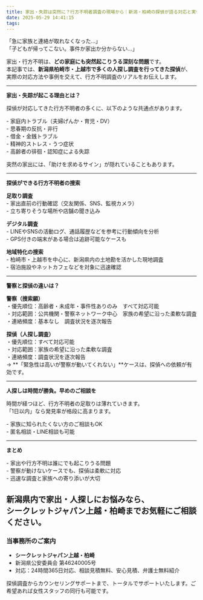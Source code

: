 ```yaml
---
title: 家出・失踪は突然に？行方不明者調査の現場から｜新潟・柏崎の探偵が語る対応と実例
date: 2025-05-29 14:41:15
tags:
---
```


「急に家族と連絡が取れなくなった…」    
「子どもが帰ってこない。事件か家出か分からない…」

家出・行方不明は、**どの家庭にも突然起こりうる深刻な問題**です。    
本記事では、**新潟県柏崎市・上越市で多くの人探し調査を行ってきた探偵**が、    
実際の対応方法や事例を交えて、行方不明調査のリアルをお伝えします。

---

**家出・失踪が起こる理由とは？**

探偵が対応してきた行方不明者の多くに、以下のような共通点があります。

\- 家庭内トラブル（夫婦げんか・育児・DV）    
\- 思春期の反抗・非行    
\- 借金・金銭トラブル    
\- 精神的ストレス・うつ症状    
\- 高齢者の徘徊・認知症による失踪

突然の家出には、「助けを求めるサイン」が隠れていることもあります。

---

**探偵ができる行方不明者の捜索**

**足取り調査**  
\- 家出直前の行動確認（交友関係、SNS、監視カメラ）    
\- 立ち寄りそうな場所や店舗の聞き込み

**デジタル調査**  
\- LINEやSNSの活動ログ、通話履歴などを参考に行動傾向を分析    
\- GPS付きの端末がある場合は追跡可能なケースも

**地域特化の捜索**  
\- 柏崎市・上越市を中心に、新潟県内の土地勘を活かした現地調査    
\- 宿泊施設やネットカフェなどを対象に迅速確認

---

**警察と探偵の違いは？**

**警察（捜索願）**  
・優先順位：高齢者・未成年・事件性ありのみ　すべて対応可能  
・対応範囲：公共機関・警察ネットワーク中心　家族の希望に沿った柔軟な調査  
・連絡頻度：基本なし　調査状況を逐次報告

**探偵（人探し調査）**   
・優先順位：すべて対応可能  
・対応範囲：家族の希望に沿った柔軟な調査  
・連絡頻度：調査状況を逐次報告  
→ **「緊急性は高いが警察が動いてくれない」**ケースは、探偵への依頼が有効です。

---

**人探しは時間が勝負。早めのご相談を**

時間が経つほど、行方不明者の足取りは薄れていきます。    
「1日以内」なら発見率が格段に高まります。

\- 家族に知られたくない方のご相談もOK    
\- 匿名相談・LINE相談も可能

---

**まとめ**

\- 家出や行方不明は誰にでも起こりうる問題    
\- 警察が動けないケースでも、探偵は柔軟に対応    
\- 迅速な調査と家族への寄り添いが大切

新潟県内で家出・人探しにお悩みなら、    
**シークレットジャパン上越・柏崎**までお気軽にご相談ください。
---

### **当事務所のご案内**

* **シークレットジャパン上越・柏崎**
* 新潟県公安委員会 第46240005号
* 対応：24時間365日対応、相談見積無料、安心見積、弁護士無料紹介

探偵調査からカウンセリングサポートまで、トータルでサポートいたします。ご希望あれば女性スタッフの同行も可能です。

